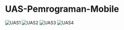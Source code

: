# UAS-Pemrograman-Mobile
![UAS1](https://user-images.githubusercontent.com/45002485/87688380-1beee000-c7b1-11ea-9cee-b200d4239cd6.png)
![UAS2](https://user-images.githubusercontent.com/45002485/87688386-1e513a00-c7b1-11ea-9d2d-8610b9ef188e.png)
![UAS3](https://user-images.githubusercontent.com/45002485/87688390-1f826700-c7b1-11ea-9f85-f139e8182c3a.png)
![UAS4](https://user-images.githubusercontent.com/45002485/87688394-201afd80-c7b1-11ea-8345-3fe33e7799aa.png)
